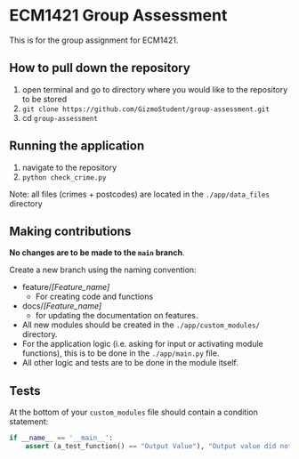 # ECM1421 Group Assessment

This is for the group assignment for ECM1421.

## How to pull down the repository
1. open terminal and go to directory where you would like to the repository to be stored
2. `git clone https://github.com/GizmoStudent/group-assessment.git`
3. cd `group-assessment`

## Running the application
1. navigate to the repository
2. `python check_crime.py`

Note: all files (crimes + postcodes) are located in the `./app/data_files` directory

## Making contributions
__No changes are to be made to the `main` branch__.

Create a new branch using the naming convention:
- feature/_[Feature_name]_
  - For creating code and functions
- docs/_[Feature_name]_
  - for updating the documentation on features.
- All new modules should be created in the `./app/custom_modules/` directory.
- For the application logic (i.e. asking for input or activating module functions), this is to be done in the `./app/main.py` file.
- All other logic and tests are to be done in the module itself.

## Tests
At the bottom of your `custom_modules` file should contain a condition statement:
```python
if __name__ == '__main__':
    assert (a_test_function() == "Output Value"), "Output value did not match the value returned from function"
```